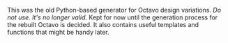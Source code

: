 
This was the old Python-based generator for Octavo design variations.
*Do not use. It's no longer valid.*
Kept for now until the generation process for the rebuilt Octavo is decided.
It also contains useful templates and functions that might be handy later.

